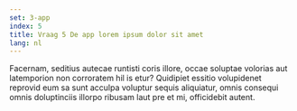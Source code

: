 ```yaml
---
set: 3-app
index: 5
title: Vraag 5 De app lorem ipsum dolor sit amet
lang: nl
---
```

Facernam, seditius autecae runtisti coris illore, occae soluptae volorias aut latemporion non corroratem hil is etur? Quidipiet essitio volupidenet reprovid eum sa sunt acculpa voluptur sequis aliquiatur, omnis consequi omnis doluptinciis illorpo ribusam laut pre et mi, officidebit autent.
